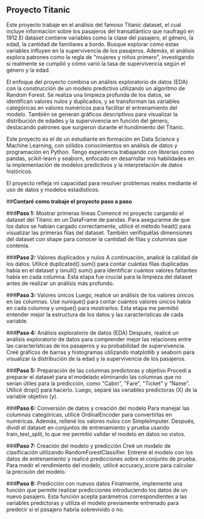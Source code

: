 ## **Proyecto Titanic**

Este proyecto trabaje en el análisis del famoso Titanic dataset, el cual incluye información sobre los pasajeros del 
transatlántico que naufragó en 1912.El dataset contiene variables como la clase del pasajero, el género, la edad, la 
cantidad de familiares a bordo. Busque explorar cómo estas variables influyen en la supervivencia de los pasajeros. 
Además, el análisis explora patrones como la regla de "mujeres y niños primero", investigando si realmente se cumplió y 
cómo varió la tasa de supervivencia según el género y la edad. 

El enfoque del proyecto combina un análisis exploratorio de datos (EDA) con la construcción de un modelo predictivo 
utilizando un algoritmo de Random Forest. Se realiza una limpieza profunda de los datos, se identifican valores nulos y 
duplicados, y se transforman las variables categóricas en valores numéricos para facilitar el entrenamiento del modelo. 
También se generan gráficos descriptivos para visualizar la distribución de edades y la supervivencia en función del 
género, destacando patrones que surgieron durante el hundimiento del Titanic. 

Este proyecto es el de un estudiante en formación en Data Science y Machine Learning, con sólidos conocimientos en 
análisis de datos y programación en Python. Tengo experiencia trabajando con librerías como pandas, scikit-learn y 
seaborn, enfocado en desarrollar mis habilidades en la implementación de modelos predictivos y la interpretación de 
datos históricos. 

El proyecto refleja mi capacidad para resolver problemas reales mediante el uso de datos y modelos estadísticos. 


##**Contaré como trabaje el proyecto paso a paso**

###**Paso 1:** Mostrar primeras líneas 
Comencé mi proyecto cargando el dataset del Titanic en un DataFrame de pandas. Para asegurarme de que los datos se 
habían cargado correctamente, utilicé el método head() para visualizar las primeras filas del dataset. También 
verifiquélas dimensiones del dataset con shape para conocer la cantidad de filas y columnas que contenía. 

###**Paso 2:** Valores duplicados y nulos 
A continuación, analicé la calidad de los datos. Utilicé duplicated().sum() para contar cuántas filas 
duplicadas había en el dataset y isnull().sum() para identificar cuántos valores faltantes había en cada 
columna. Esta etapa fue crucial para la limpieza del dataset antes de realizar un análisis más profundo. 

###**Paso 3:** Valores únicos 
Luego, realicé un análisis de los valores únicos en las columnas. Usé nunique() para contar cuántos 
valores únicos había en cada columna y unique() para mostrarlos. Esta etapa me permitió entender 
mejor la estructura de los datos y las características de cada variable. 

###**Paso 4:** Análisis exploratorio de datos (EDA) 
Después, realicé un análisis exploratorio de datos para comprender mejor las relaciones entre las 
características de los pasajeros y su probabilidad de supervivencia. Creé gráficos de barras y 
histogramas utilizando matplotlib y seaborn para visualizar la distribución de la edad y la supervivencia 
de los pasajeros. 

###**Paso 5:** Preparación de las columnas predictoras y objetivo 
Procedí a preparar el dataset para el modelado eliminando las columnas que no serían útiles para la 
predicción, como "Cabin", "Fare", "Ticket" y "Name". Utilicé drop() para hacerlo. Luego, separé las 
variables predictoras (X) de la variable objetivo (y). 

###**Paso 6:** Conversión de datos y creación del modelo 
Para manejar las columnas categóricas, utilicé OrdinalEncoder para convertirlas en numéricas. Además, 
rellené los valores nulos con SimpleImputer. Después, dividí el dataset en conjuntos de entrenamiento y 
prueba usando train_test_split, lo que me permitió validar el modelo en datos no vistos. 

###**Paso 7:** Creación del modelo y predicción 
Creé un modelo de clasificación utilizando RandomForestClassifier. Entrené el modelo con los datos de 
entrenamiento y realicé predicciones sobre el conjunto de prueba. Para medir el rendimiento del 
modelo, utilicé accuracy_score para calcular la precisión del modelo. 

###**Paso 8:** Predicción con nuevos datos 
Finalmente, implementé una función que permite realizar predicciones introduciendo los datos de un 
nuevo pasajero. Esta función acepta parámetros correspondientes a las variables predictoras y utiliza el 
modelo previamente entrenado para predecir si el pasajero habría sobrevivido o no.
